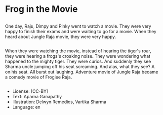 # Frog in the Movie

##
One day, Raju, Dimpy and Pinky went to watch a movie. They were very happy to finish their exams and were waiting to go for a movie. When they heard about Jungle Raja movie, they were very happy.

##
When they were watching the movie, instead of hearing the tiger's roar, they were hearing a frogs's croaking noise. They were wondering what happened to the mighty tiger. They were curios. And suddenly they see Sharma uncle jumping off his seat screaming. And alas, what they see? A on his seat. All burst out laughing. Adventure movie of Jungle Raja became a comedy movie of Frogiee Raja.

##
* License: [CC-BY]
* Text: Aparna Ganapathy
* Illustration: Delwyn Remedios, Vartika Sharma
* Language: en
